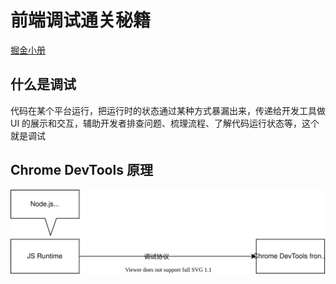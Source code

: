 # 前端调试通关秘籍

[掘金小册](https://juejin.cn/book/7070324244772716556)

## 什么是调试

代码在某个平台运行，把运行时的状态通过某种方式暴漏出来，传递给开发工具做 UI 的展示和交互，辅助开发者排查问题、梳理流程、了解代码运行状态等，这个就是调试

## Chrome DevTools 原理

![Chrome DevTools](../images/chrome-devtools.drawio.svg)
